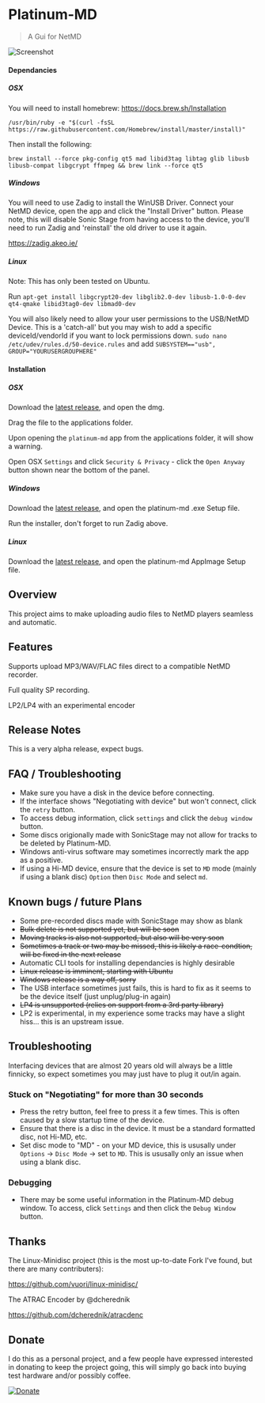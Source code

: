 # Platinum-MD

> A Gui for NetMD

![Screenshot](https://i.imgur.com/GdmUdYP.png)

#### Dependancies

##### OSX

You will need to install homebrew: https://docs.brew.sh/Installation

`/usr/bin/ruby -e "$(curl -fsSL https://raw.githubusercontent.com/Homebrew/install/master/install)"`

Then install the following:

`brew install --force pkg-config qt5 mad libid3tag libtag glib libusb libusb-compat libgcrypt ffmpeg && brew link --force qt5`

##### Windows

You will need to use Zadig to install the WinUSB Driver.
Connect your NetMD device, open the app and click the "Install Driver" button.
Please note, this will disable Sonic Stage from having access to the device, you'll need to run Zadig and 'reinstall' the old driver to use it again.

https://zadig.akeo.ie/

##### Linux

Note: This has only been tested on Ubuntu.

Run `apt-get install libgcrypt20-dev libglib2.0-dev libusb-1.0-0-dev qt4-qmake libid3tag0-dev libmad0-dev`

You will also likely need to allow your user permissions to the USB/NetMD Device.
This is a 'catch-all' but you may wish to add a specific deviceId/vendorId if you want to lock permissions down.
`sudo nano /etc/udev/rules.d/50-device.rules` and add `SUBSYSTEM=="usb", GROUP="YOURUSERGROUPHERE"`

#### Installation

##### OSX

Download the [latest release](https://github.com/gavinbenda/platinum-md/releases/download/v0.7.0-alpha/platinum-md-0.7.0.dmg), and open the dmg.

Drag the file to the applications folder.

Upon opening the `platinum-md` app from the applications folder, it will show a warning.

Open OSX `Settings` and click `Security & Privacy` - click the `Open Anyway` button shown near the bottom of the panel.

##### Windows

Download the [latest release](https://github.com/gavinbenda/platinum-md/releases/download/v0.7.0-alpha/platinum-md.Setup.0.7.0.exe), and open the platinum-md .exe Setup file.

Run the installer, don't forget to run Zadig above.

##### Linux

Download the [latest release](https://github.com/gavinbenda/platinum-md/releases/download/v0.7.0-alpha/platinum-md-0.7.0.AppImage), and open the platinum-md AppImage Setup file.


## Overview

This project aims to make uploading audio files to NetMD players seamless and automatic.

## Features

Supports upload MP3/WAV/FLAC files direct to a compatible NetMD recorder.

Full quality SP recording.

LP2/LP4 with an experimental encoder


## Release Notes

This is a very alpha release, expect bugs.

## FAQ / Troubleshooting

* Make sure you have a disk in the device before connecting.
* If the interface shows "Negotiating with device" but won't connect, click the `retry` button.
* To access debug information, click `settings` and click the `debug window` button.
* Some discs origionally made with SonicStage may not allow for tracks to be deleted by Platinum-MD.
* Windows anti-virus software may sometimes incorrectly mark the app as a positive.
* If using a Hi-MD device, ensure that the device is set to `MD` mode (mainly if using a blank disc) `Option` then `Disc Mode` and select `md`.

## Known bugs / future Plans

* Some pre-recorded discs made with SonicStage may show as blank
* ~~Bulk delete is not supported yet, but will be soon~~
* ~~Moving tracks is also not supported, but also will be very soon~~
* ~~Sometimes a track or two may be missed, this is likely a race-condtion, will be fixed in the next release~~
* Automatic CLI tools for installing dependancies is highly desirable
* ~~Linux release is imminent, starting with Ubuntu~~
* ~~Windows release is a way off, sorry~~
* The USB interface sometimes just fails, this is hard to fix as it seems to be the device itself (just unplug/plug-in again)
* ~~LP4 is unsupported (relies on support from a 3rd party library)~~
* LP2 is experimental, in my experience some tracks may have a slight hiss... this is an upstream issue.

## Troubleshooting

Interfacing devices that are almost 20 years old will always be a little finnicky, so expect sometimes you may just have to plug it out/in again.

### Stuck on "Negotiating" for more than 30 seconds

* Press the retry button, feel free to press it a few times. This is often caused by a slow startup time of the device.
* Ensure that there is a disc in the device. It must be a standard formatted disc, not Hi-MD, etc.
* Set disc mode to "MD" - on your MD device, this is ususally under `Options` -> `Disc Mode` -> set to `MD`. This is ususally only an issue when using a blank disc.

### Debugging

* There may be some useful information in the Platinum-MD debug window. To access, click `Settings` and then click the `Debug Window` button.

## Thanks

The Linux-Minidisc project (this is the most up-to-date Fork I've found, but there are many contributers):

<https://github.com/vuori/linux-minidisc/>

The ATRAC Encoder by @dcherednik

<https://github.com/dcherednik/atracdenc>

## Donate

I do this as a personal project, and a few people have expressed interested in donating to keep the project going, this will simply go back into buying test hardware and/or possibly coffee.

[![Donate](https://img.shields.io/badge/Donate-PayPal-green.svg)](https://www.paypal.com/cgi-bin/webscr?cmd=_s-xclick&hosted_button_id=XVS44CZYFPCJJ)


